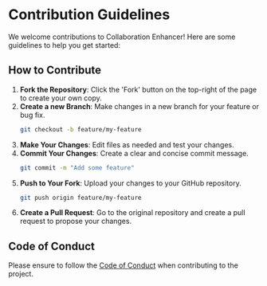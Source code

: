 # Contribution Guidelines

We welcome contributions to Collaboration Enhancer! Here are some guidelines to help you get started:

## How to Contribute
1. **Fork the Repository**: Click the 'Fork' button on the top-right of the page to create your own copy.
2. **Create a new Branch**: Make changes in a new branch for your feature or bug fix.
   ```bash
   git checkout -b feature/my-feature
   ```
3. **Make Your Changes**: Edit files as needed and test your changes.
4. **Commit Your Changes**: Create a clear and concise commit message.
   ```bash
   git commit -m "Add some feature"
   ```
5. **Push to Your Fork**: Upload your changes to your GitHub repository.
   ```bash
   git push origin feature/my-feature
   ```
6. **Create a Pull Request**: Go to the original repository and create a pull request to propose your changes.

## Code of Conduct
Please ensure to follow the [Code of Conduct](CODE_OF_CONDUCT.md) when contributing to the project.